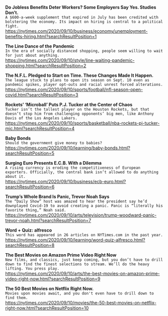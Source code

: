 **Do Jobless Benefits Deter Workers? Some Employers Say Yes. Studies Don’t.**\
`A $600-a-week supplement that expired in July has been credited with bolstering the economy. Its impact on hiring is central to a political fight.`\
https://nytimes.com/2020/09/10/business/economy/unemployment-benefits-hiring.html?searchResultPosition=1

**The Line Dance of the Pandemic**\
`In the era of socially distanced shopping, people seem willing to wait for just about anything.`\
https://nytimes.com/2020/09/10/style/line-waiting-pandemic-shopping.html?searchResultPosition=2

**The N.F.L. Pledged to Start on Time. These Changes Made It Happen.**\
`The league stuck to plans to open its season on Sept. 10 even as pandemic spikes, player opt-outs and racial unrest forced alterations.`\
https://nytimes.com/2020/09/10/sports/football/nfl-season-open-covid.html?searchResultPosition=3

**Rockets’ ‘Microball’ Puts P.J. Tucker at the Center of Chaos**\
`Tucker isn’t the tallest player on the Houston Rockets, but that doesn’t stop him from challenging opponents’ big men, like Anthony Davis of the Los Angeles Lakers.`\
https://nytimes.com/2020/09/10/sports/basketball/nba-rockets-pj-tucker-mic.html?searchResultPosition=4

**Baby Bonds**\
`Should the government give money to babies?`\
https://nytimes.com/2020/09/10/learning/baby-bonds.html?searchResultPosition=5

**Surging Euro Presents E.C.B. With a Dilemma**\
`A rising currency is eroding the competitiveness of European exporters. Officially, the central bank isn’t allowed to do anything about it.`\
https://nytimes.com/2020/09/10/business/ecb-euro.html?searchResultPosition=6

**Trump’s Whole Brand Is Panic, Trevor Noah Says**\
`The “Daily Show” host was amazed to hear the president say he’d downplayed Covid-19 to avoid creating a panic. Panic is “literally his favorite thing,” Noah said.`\
https://nytimes.com/2020/09/10/arts/television/trump-woodward-panic-trevor-noah.html?searchResultPosition=7

**Word + Quiz: alfresco**\
`This word has appeared in 26 articles on NYTimes.com in the past year.`\
https://nytimes.com/2020/09/10/learning/word-quiz-alfresco.html?searchResultPosition=8

**The Best Movies on Amazon Prime Video Right Now**\
`New films, and classics, just keep coming, but you don’t have to drill down to find the finest selections to stream. We’ll do the heavy lifting. You press play.`\
https://nytimes.com/2020/09/10/arts/the-best-movies-on-amazon-prime-video-right-now.html?searchResultPosition=9

**The 50 Best Movies on Netflix Right Now.**\
`Movies upon movies await, and you don't even have to drill down to find them.`\
https://nytimes.com/2020/09/10/movies/the-50-best-movies-on-netflix-right-now.html?searchResultPosition=10

